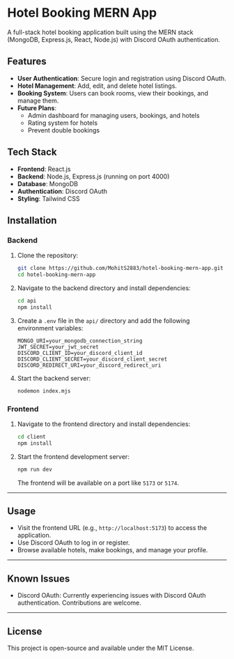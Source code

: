 # Hotel Booking MERN App

A full-stack hotel booking application built using the MERN stack (MongoDB, Express.js, React, Node.js) with Discord OAuth authentication.

## Features

- **User Authentication**: Secure login and registration using Discord OAuth.
- **Hotel Management**: Add, edit, and delete hotel listings.
- **Booking System**: Users can book rooms, view their bookings, and manage them.
- **Future Plans**:
  - Admin dashboard for managing users, bookings, and hotels
  - Rating system for hotels
  - Prevent double bookings

## Tech Stack

- **Frontend**: React.js
- **Backend**: Node.js, Express.js (running on port 4000)
- **Database**: MongoDB
- **Authentication**: Discord OAuth
- **Styling**: Tailwind CSS

## Installation

### Backend

1. Clone the repository:

   ```bash
   git clone https://github.com/MohitS2883/hotel-booking-mern-app.git
   cd hotel-booking-mern-app
   ```

2. Navigate to the backend directory and install dependencies:

   ```bash
   cd api
   npm install
   ```

3. Create a `.env` file in the `api/` directory and add the following environment variables:

   ```
   MONGO_URI=your_mongodb_connection_string
   JWT_SECRET=your_jwt_secret
   DISCORD_CLIENT_ID=your_discord_client_id
   DISCORD_CLIENT_SECRET=your_discord_client_secret
   DISCORD_REDIRECT_URI=your_discord_redirect_uri
   ```

4. Start the backend server:

   ```bash
   nodemon index.mjs
   ```

### Frontend

1. Navigate to the frontend directory and install dependencies:

   ```bash
   cd client
   npm install
   ```

2. Start the frontend development server:

   ```bash
   npm run dev
   ```

   The frontend will be available on a port like `5173` or `5174`.

---

## Usage

- Visit the frontend URL (e.g., `http://localhost:5173`) to access the application.
- Use Discord OAuth to log in or register.
- Browse available hotels, make bookings, and manage your profile.

---

## Known Issues

- Discord OAuth: Currently experiencing issues with Discord OAuth authentication. Contributions are welcome.

---

## License

This project is open-source and available under the MIT License.
